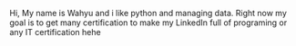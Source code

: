 Hi, My name is Wahyu and i like python and managing data.
Right now my goal is to get many certification to make my LinkedIn full of programing or any IT certification hehe
